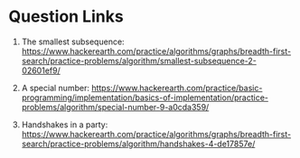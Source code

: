 # Question Links

1. The smallest subsequence: https://www.hackerearth.com/practice/algorithms/graphs/breadth-first-search/practice-problems/algorithm/smallest-subsequence-2-02601ef9/

2. A special number: https://www.hackerearth.com/practice/basic-programming/implementation/basics-of-implementation/practice-problems/algorithm/special-number-9-a0cda359/

3. Handshakes in a party: https://www.hackerearth.com/practice/algorithms/graphs/breadth-first-search/practice-problems/algorithm/handshakes-4-de17857e/

